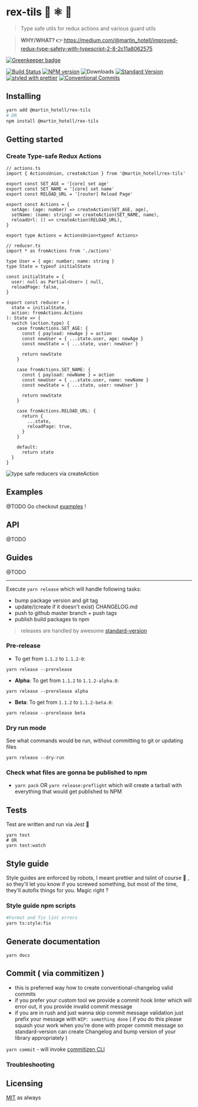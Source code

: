 # rex-tils 🦖 ⚛ ️🖖

> Type safe utils for redux actions and various guard utils

> **WHY/WHAT? 👉** https://medium.com/@martin_hotell/improved-redux-type-safety-with-typescript-2-8-2c11a8062575

[![Greenkeeper badge](https://badges.greenkeeper.io/Hotell/rex-tils.svg)](https://greenkeeper.io/)

[![Build Status](https://travis-ci.org/Hotell/rex-tils.svg?branch=master)](https://travis-ci.org/Hotell/rex-tils)
[![NPM version](https://img.shields.io/npm/v/%40martin_hotell%2Frex-tils.svg)](https://www.npmjs.com/package/@martin_hotell/rex-tils)
![Downloads](https://img.shields.io/npm/dm/@martin_hotell/rex-tils.svg)
[![Standard Version](https://img.shields.io/badge/release-standard%20version-brightgreen.svg)](https://github.com/conventional-changelog/standard-version)
[![styled with prettier](https://img.shields.io/badge/styled_with-prettier-ff69b4.svg)](https://github.com/prettier/prettier)
[![Conventional Commits](https://img.shields.io/badge/Conventional%20Commits-1.0.0-yellow.svg)](https://conventionalcommits.org)

## Installing

```sh
yarn add @martin_hotell/rex-tils
# OR
npm install @martin_hotell/rex-tils
```

## Getting started

### Create Type-safe Redux Actions

```tsx
// actions.ts
import { ActionsUnion, createAction } from '@martin_hotell/rex-tils'

export const SET_AGE = '[core] set age'
export const SET_NAME = '[core] set name'
export const RELOAD_URL = '[router] Reload Page'

export const Actions = {
  setAge: (age: number) => createAction(SET_AGE, age),
  setName: (name: string) => createAction(SET_NAME, name),
  reloadUrl: () => createAction(RELOAD_URL),
}

export type Actions = ActionsUnion<typeof Actions>
```

```tsx
// reducer.ts
import * as fromActions from './actions'

type User = { age: number; name: string }
type State = typeof initialState

const initialState = {
  user: null as Partial<User> | null,
  reloadPage: false,
}

export const reducer = (
  state = initialState,
  action: fromActions.Actions
): State => {
  switch (action.type) {
    case fromActions.SET_AGE: {
      const { payload: newAge } = action
      const newUser = { ...state.user, age: newAge }
      const newState = { ...state, user: newUser }

      return newState
    }

    case fromActions.SET_NAME: {
      const { payload: newName } = action
      const newUser = { ...state.user, name: newName }
      const newState = { ...state, user: newUser }

      return newState
    }

    case fromActions.RELOAD_URL: {
      return {
        ...state,
        reloadPage: true,
      }
    }

    default:
      return state
  }
}
```

![type safe reducers via createAction](https://cdn-images-1.medium.com/max/720/1*255NuT_RPEK0bH40Lp_oRQ.gif)

## Examples

@TODO
Go checkout [examples](./examples) !

## API

@TODO

## Guides

@TODO

---

Execute `yarn release` which will handle following tasks:

- bump package version and git tag
- update/(create if it doesn't exist) CHANGELOG.md
- push to github master branch + push tags
- publish build packages to npm

> releases are handled by awesome [standard-version](https://github.com/conventional-changelog/standard-version)

### Pre-release

- To get from `1.1.2` to `1.1.2-0`:

`yarn release --prerelease`

- **Alpha**: To get from `1.1.2` to `1.1.2-alpha.0`:

`yarn release --prerelease alpha`

- **Beta**: To get from `1.1.2` to `1.1.2-beta.0`:

`yarn release --prerelease beta`

### Dry run mode

See what commands would be run, without committing to git or updating files

`yarn release --dry-run`

### Check what files are gonna be published to npm

- `yarn pack` OR `yarn release:preflight` which will create a tarball with everything that would get published to NPM

## Tests

Test are written and run via Jest 💪

```
yarn test
# OR
yarn test:watch
```

## Style guide

Style guides are enforced by robots, I meant prettier and tslint of course 🤖 , so they'll let you know if you screwed something, but most of the time, they'll autofix things for you. Magic right ?

### Style guide npm scripts

```sh
#Format and fix lint errors
yarn ts:style:fix
```

## Generate documentation

`yarn docs`

## Commit ( via commitizen )

- this is preferred way how to create conventional-changelog valid commits
- if you prefer your custom tool we provide a commit hook linter which will error out, it you provide invalid commit message
- if you are in rush and just wanna skip commit message validation just prefix your message with `WIP: something done` ( if you do this please squash your work when you're done with proper commit message so standard-version can create Changelog and bump version of your library appropriately )

`yarn commit` - will invoke [commitizen CLI](https://github.com/commitizen/cz-cli)

### Troubleshooting

## Licensing

[MIT](./LICENSE.md) as always
